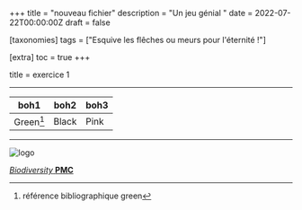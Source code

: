 +++
title = "nouveau fichier"
description = "Un jeu génial "
date = 2022-07-22T00:00:00Z
draft = false

[taxonomies]
tags = ["Esquive les flêches ou meurs pour l'éternité !"]

[extra]
toc = true
+++

title = exercice 1

-------------------------------------------------
|boh1		|boh2		|boh3		|
|---------------|---------------|---------------|
|Green[^1]	|Black		|Pink		|
-------------------------------------------------

![logo](https://biodiversitypmc.sibils.org/img/logo_banner.7ff68d4d.png)

[_Biodiversity_ **PMC**](https://biodiversitypmc.sibils.org/)


[^1]: référence bibliographique green
